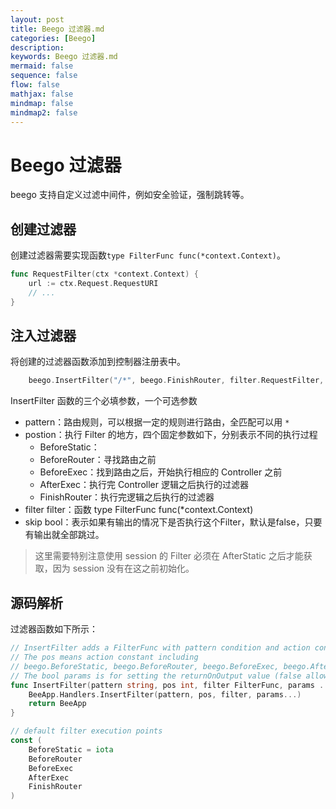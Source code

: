 ```yaml
---
layout: post
title: Beego 过滤器.md
categories: [Beego]
description: 
keywords: Beego 过滤器.md
mermaid: false
sequence: false
flow: false
mathjax: false
mindmap: false
mindmap2: false
---
```

# Beego 过滤器

beego 支持自定义过滤中间件，例如安全验证，强制跳转等。



## 创建过滤器

创建过滤器需要实现函数`type FilterFunc func(*context.Context)`。

```go
func RequestFilter(ctx *context.Context) {
	url := ctx.Request.RequestURI
	// ...
}
```



## 注入过滤器

将创建的过滤器函数添加到控制器注册表中。

```go
	beego.InsertFilter("/*", beego.FinishRouter, filter.RequestFilter, false)
```



InsertFilter 函数的三个必填参数，一个可选参数

- pattern：路由规则，可以根据一定的规则进行路由，全匹配可以用 `*`
- postion：执行 Filter 的地方，四个固定参数如下，分别表示不同的执行过程
  - BeforeStatic：
  - BeforeRouter：寻找路由之前
  - BeforeExec：找到路由之后，开始执行相应的 Controller 之前
  - AfterExec：执行完 Controller 逻辑之后执行的过滤器
  - FinishRouter：执行完逻辑之后执行的过滤器
- filter filter：函数 type FilterFunc func(*context.Context)
- skip bool：表示如果有输出的情况下是否执行这个Filter，默认是false，只要有输出就全部跳过。



> 这里需要特别注意使用 session 的 Filter 必须在 AfterStatic 之后才能获取，因为 session 没有在这之前初始化。



## 源码解析

过滤器函数如下所示：

```go
// InsertFilter adds a FilterFunc with pattern condition and action constant.
// The pos means action constant including
// beego.BeforeStatic, beego.BeforeRouter, beego.BeforeExec, beego.AfterExec and beego.FinishRouter.
// The bool params is for setting the returnOnOutput value (false allows multiple filters to execute)
func InsertFilter(pattern string, pos int, filter FilterFunc, params ...bool) *App {
	BeeApp.Handlers.InsertFilter(pattern, pos, filter, params...)
	return BeeApp
}

// default filter execution points
const (
	BeforeStatic = iota
	BeforeRouter
	BeforeExec
	AfterExec
	FinishRouter
)
```



> 


